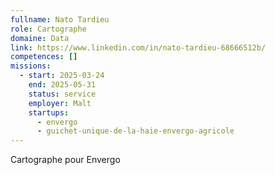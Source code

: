 ```yaml
---
fullname: Nato Tardieu
role: Cartographe
domaine: Data
link: https://www.linkedin.com/in/nato-tardieu-68666512b/
competences: []
missions:
  - start: 2025-03-24
    end: 2025-05-31
    status: service
    employer: Malt
    startups:
      - envergo
      - guichet-unique-de-la-haie-envergo-agricole
---
```

Cartographe pour Envergo